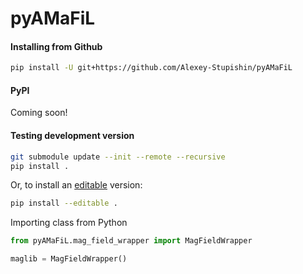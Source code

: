 # pyAMaFiL

#### Installing from Github

```bash
pip install -U git+https://github.com/Alexey-Stupishin/pyAMaFiL
```

#### PyPI

Coming soon!

#### Testing development version

```bash
git submodule update --init --remote --recursive
pip install .
```

Or, to install an [editable](https://setuptools.pypa.io/en/latest/userguide/quickstart.html#development-mode) version:

```bash
pip install --editable .
```

Importing class from Python

```python
from pyAMaFiL.mag_field_wrapper import MagFieldWrapper

maglib = MagFieldWrapper()
```
